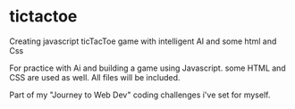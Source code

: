 # tictactoe
Creating javascript ticTacToe game with intelligent AI and some html and Css

For practice with Ai and building a game using Javascript.
some HTML and CSS are used as well. All files will be included.

Part of my "Journey to Web Dev" coding challenges i've set for myself.